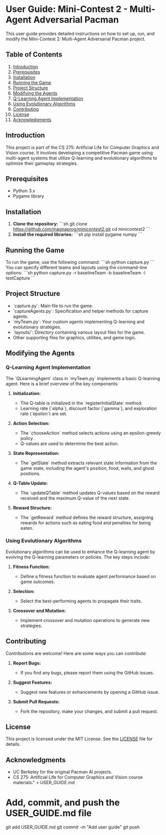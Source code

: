 # User Guide: Mini-Contest 2 - Multi-Agent Adversarial Pacman

This user guide provides detailed instructions on how to set up, run, and modify the Mini-Contest 2: Multi-Agent Adversarial Pacman project.

## Table of Contents

1. [Introduction](#introduction)
2. [Prerequisites](#prerequisites)
3. [Installation](#installation)
4. [Running the Game](#running-the-game)
5. [Project Structure](#project-structure)
6. [Modifying the Agents](#modifying-the-agents)
7. [Q-Learning Agent Implementation](#q-learning-agent-implementation)
8. [Using Evolutionary Algorithms](#using-evolutionary-algorithms)
9. [Contributing](#contributing)
10. [License](#license)
11. [Acknowledgments](#acknowledgments)

## Introduction
This project is part of the CS 275: Artificial Life for Computer Graphics and Vision course. It involves developing a competitive Pacman game using multi-agent systems that utilize Q-learning and evolutionary algorithms to optimize their gameplay strategies.

## Prerequisites
- Python 3.x
- Pygame library

## Installation
1. **Clone the repository:**
   \`\`\`sh
   git clone https://github.com/magnaprog/minicontest2.git
   cd minicontest2
   \`\`\`
2. **Install the required libraries:**
   \`\`\`sh
   pip install pygame numpy
   \`\`\`

## Running the Game
To run the game, use the following command:
\`\`\`sh
python capture.py
\`\`\`
You can specify different teams and layouts using the command-line options:
\`\`\`sh
python capture.py -r baselineTeam -b baselineTeam -l testCapture
\`\`\`

## Project Structure
- \`capture.py\`: Main file to run the game.
- \`captureAgents.py\`: Specification and helper methods for capture agents.
- \`myTeam.py\`: Your custom agents implementing Q-learning and evolutionary strategies.
- \`layouts/\`: Directory containing various layout files for the game.
- Other supporting files for graphics, utilities, and game logic.

## Modifying the Agents

### Q-Learning Agent Implementation
The \`QLearningAgent\` class in \`myTeam.py\` implements a basic Q-learning agent. Here is a brief overview of the key components:

1. **Initialization:**
   - The Q-table is initialized in the \`registerInitialState\` method.
   - Learning rate (\`alpha\`), discount factor (\`gamma\`), and exploration rate (\`epsilon\`) are set.

2. **Action Selection:**
   - The \`chooseAction\` method selects actions using an epsilon-greedy policy.
   - Q-values are used to determine the best action.

3. **State Representation:**
   - The \`getState\` method extracts relevant state information from the game state, including the agent's position, food, walls, and ghost positions.

4. **Q-Table Update:**
   - The \`updateQTable\` method updates Q-values based on the reward received and the maximum Q-value of the next state.

5. **Reward Structure:**
   - The \`getReward\` method defines the reward structure, assigning rewards for actions such as eating food and penalties for being eaten.

### Using Evolutionary Algorithms
Evolutionary algorithms can be used to enhance the Q-learning agent by evolving the Q-learning parameters or policies. The key steps include:

1. **Fitness Function:**
   - Define a fitness function to evaluate agent performance based on game outcomes.

2. **Selection:**
   - Select the best-performing agents to propagate their traits.

3. **Crossover and Mutation:**
   - Implement crossover and mutation operations to generate new strategies.

## Contributing
Contributions are welcome! Here are some ways you can contribute:

1. **Report Bugs:**
   - If you find any bugs, please report them using the GitHub issues.

2. **Suggest Features:**
   - Suggest new features or enhancements by opening a GitHub issue.

3. **Submit Pull Requests:**
   - Fork the repository, make your changes, and submit a pull request.

## License
This project is licensed under the MIT License. See the [LICENSE](LICENSE) file for details.

## Acknowledgments
- UC Berkeley for the original Pacman AI projects.
- CS 275: Artificial Life for Computer Graphics and Vision course materials." > USER_GUIDE.md

# Add, commit, and push the USER_GUIDE.md file
git add USER_GUIDE.md
git commit -m "Add user guide"
git push
